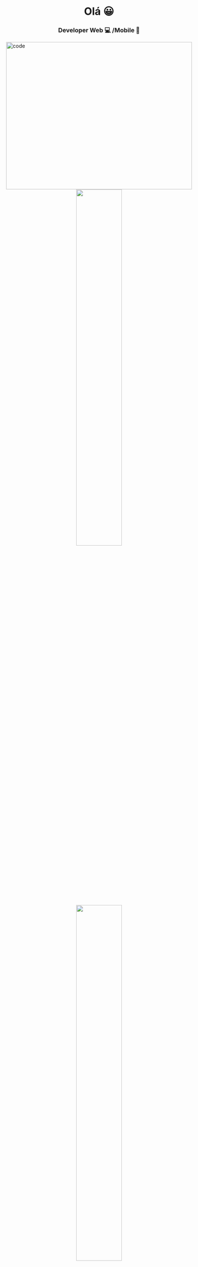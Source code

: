 # <div align="center"> Olá 😀 </div>

### <div align="center"> Developer Web 💻 /Mobile 📱</div>

<img alt="code" src="https://i.imgur.com/WA1XXsw.gif" width="100%" height="400px"/> 
</br>

<div align="center" width="100%">

<div width="100%">
<img src="http://github-readme-streak-stats.herokuapp.com?user=GuilhermeAugustoR&theme=dark&hide_border=true&background=000000&fire=7E3ACE&ring=7E3ACE&currStreakLabel=FFFFFF)](https://git.io/streak-stats)" width="49.75%"/>
<img src="https://github-readme-stats.vercel.app/api?username=GuilhermeAugustoR&count_private=true&theme=midnight-purple&hide_border=true" width="49.75%"/>
</div>
</div> </br>

## <div align="center">  𝗠𝘆 S𝘁𝗮𝗰𝗸s </div> 

![JavaScript](https://img.shields.io/badge/javascript%20-%23323330.svg?&style=for-the-badge&logo=javascript&logoColor=%23F7DF1E)
![TypeScript](https://img.shields.io/badge/typescript%20-%23007ACC.svg?&style=for-the-badge&logo=typescript&logoColor=white)
![HTML5](https://img.shields.io/badge/html5%20-%23E34F26.svg?&style=for-the-badge&logo=html5&logoColor=white)
![CSS3](https://img.shields.io/badge/css3%20-%231572B6.svg?&style=for-the-badge&logo=css3&logoColor=white)
![React](https://img.shields.io/badge/react%20-%2320232a.svg?&style=for-the-badge&logo=react&logoColor=%2361DAFB)
![React-Native](https://img.shields.io/badge/react_native%20-%2320232a.svg?&style=for-the-badge&logo=react&logoColor=%2361DAFB)
![Bootstrap](https://img.shields.io/badge/bootstrap%20-%23563D7C.svg?&style=for-the-badge&logo=bootstrap&logoColor=white)
![Git](https://img.shields.io/badge/git%20-%23F05033.svg?&style=for-the-badge&logo=git&logoColor=white)

##
 
<div align="center">
  <a href="https://www.instagram.com/guilhermearcampos" target="_blank"><img src="https://img.shields.io/badge/-Instagram-%23E4405F?style=for-the-badge&logo=instagram&logoColor=white" target="_blank"></a>
  <a href="https://www.linkedin.com/in/guilherme-augusto-campos/" target="_blank"><img src="https://img.shields.io/badge/-LinkedIn-%230077B5?style=for-the-badge&logo=linkedin&logoColor=white" target="_blank"></a> 
 
 
</div>
